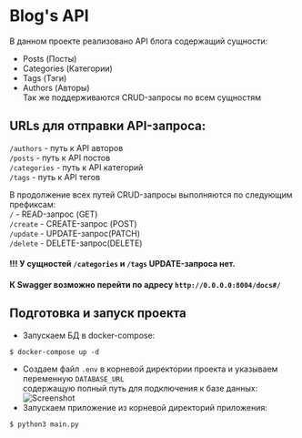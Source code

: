# Blog's API  
В данном проекте реализовано API блога содержащий сущности:  
* Posts (Посты)  
* Categories (Категории)  
* Tags (Тэги)  
* Authors (Авторы)  
Так же поддерживаются CRUD-запросы по всем сущностям  

## URLs для отправки API-запроса:  
`/authors` - путь к API авторов  
`/posts` - путь к API постов  
`/categories` - путь к API категорий  
`/tags` - путь к API тегов  

В продолжение всех путей CRUD-запросы выполняются по следующим префиксам:  
`/` - READ-запрос (GET)  
`/create` - CREATE-запрос (POST)  
`/update` - UPDATE-запрос(PATCH)  
`/delete` - DELETE-запрос(DELETE)  

#### !!! У сущностей `/categories` и `/tags` UPDATE-запроса нет.  
#### К Swagger возможно перейти по адресу `http://0.0.0.0:8004/docs#/`  

## Подготовка и запуск проекта
* Запускаем БД в docker-compose:  
```console
$ docker-compose up -d
```
* Создаем файл `.env` в корневой директории проекта и указываем переменную `DATABASE_URL`  
содержащую полный путь для подключения к базе данных:  
![Screenshot]()
* Запускаем приложение из корневой директорий приложения:  
```console
$ python3 main.py
```